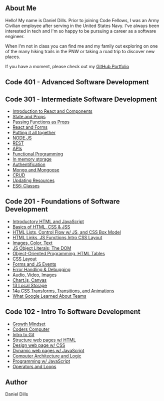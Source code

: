 ## About Me
Hello! My name is Daniel Dills. Prior to joining Code Fellows, I was an Army Civilian employee after serving in the United States Navy. I've always been interested in tech and I'm so happy to be pursuing a career as a software engineer.

When I'm not in class you can find me and my family out exploring on one of the many hiking trails in the PNW or taking a road trip to discover new places.

If you have a moment, please check out my [GitHub Portfolio](https://github.com/danieldills)

## Code 401 - Advanced Software Development

## Code 301 - Intermediate Software Development

- [Introduction to React and Components](class1.md)
- [State and Props](class2.md)
- [Passing Functions as Props](class3.md)
- [React and Forms](class4.md)
- [Putting it all together](class5.md)
- [NODE.JS](class6.md)
- [REST](class7.md)
- [APIs](class8.md)
- [Functional Programming](class9.md)
- [In memory storage](class10.md)
- [Authentification](class11.md)
- [Mongo and Mongoose](class12.md)
- [CRUD](class13.md)
- [Updating Resources](class14.md)
- [ES6: Classes](class15.md)

## Code 201 - Foundations of Software Development

- [Introductory HTML and JavaScript](Code201/class-01.md)
- [Basics of HTML, CSS & JSS](Code201/class-02.md)
- [HTML Lists, Control Flow w/ JS, and CSS Box Model](Code201/class-03.md)
- [HTML Links, JS Functions,Intro CSS Layout](Code201/class-04.md)
- [Images, Color, Text](Code201/class-05.md)
- [JS Object Literals; The DOM](Code201/class-06.md)
- [Object-Oriented Programming, HTML Tables](Code201/class-07.md)
- [CSS Layout](Code201/class-08.md)
- [Forms and JS Events](Code201/class-09.md)
- [Error Handling & Debugging](Code201/class-10.md)
- [Audio, Video, Images](Code201/class-11.md)
- [Chart.js, Canvas](Code201/class-12.md)
- [13 Local Storage](Code201/class-13.md)
- [14a CSS Transforms, Transitions, and Animations](Code201/class-14.md)
- [What Google Learned About Teams](Code201/class-15.md)

## Code 102 - Intro To Software Development

- [Growth Mindset](/Code102/class01.md)
- [Coders Computer](/Code102/class02.md)
- [Intro to Git](/Code102/class03.md)
- [Structure web pages w/ HTML](Code102/class04.md)
- [Design web page w/ CSS](Code102/class05.md)
- [Dynamic web pages w/ JavaScript](Code102/class06a.md)
- [Computer Architecture and Logic](Code102/class06b.md)
- [Programming w/ JavaScript](Code102/class07.md)
- [Operators and Loops](Code102/class08.md)

## Author
Daniel Dills
